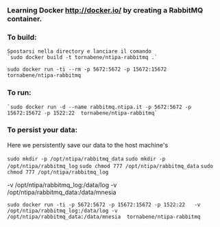 ### Learning Docker http://docker.io/ by creating a RabbitMQ container.

### To build:

	Spostarsi nella directory e lanciare il comando
    `sudo docker build -t tornabene/ntipa-rabbitmq .`
  
   `sudo docker run -ti --rm -p 5672:5672 -p 15672:15672    tornabene/ntipa-rabbitmq`
   
### To run:

    `sudo docker run -d --name rabbitmq.ntipa.it -p 5672:5672 -p 15672:15672 -p 1522:22  tornabene/ntipa-rabbitmq`
    
### To persist your data:

Here we persistently save our data to the host machine's 

 `sudo mkdir -p /opt/ntipa/rabbitmq_data`
 `sudo mkdir -p /opt/ntipa/rabbitmq_log`
 `sudo chmod 777 /opt/ntipa/rabbitmq_data`
 `sudo chmod 777 /opt/ntipa/rabbitmq_log`

  -v /opt/ntipa/rabbitmq_log:/data/log -v /opt/ntipa/rabbitmq_data:/data/mnesia
    
`sudo docker run -ti -p 5672:5672 -p 15672:15672 -p 1522:22   -v /opt/ntipa/rabbitmq_log:/data/log -v /opt/ntipa/rabbitmq_data:/data/mnesia  tornabene/ntipa-rabbitmq`